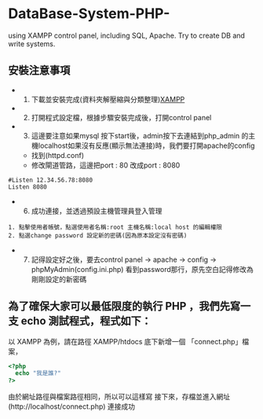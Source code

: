 # DataBase-System-PHP-
using XAMPP control panel, including SQL, Apache. Try to create DB and write systems.
## 安裝注意事項
- 1. 下載並安裝完成(資料夾解壓縮與分類整理)[XAMPP](https://www.apachefriends.org/zh_tw/download.html)
- 2. 打開程式設定檔，根據步驟安裝完成後，打開control panel
- 3. 這邊要注意如果mysql 按下start後，admin按下去連結到php_admin 的主機localhost如果沒有反應(顯示無法連接)時，我們要打開apache的config 
  - 找到(httpd.conf)
  - 修改閘道管路，這邊把port : 80 改成port : 8080
```
#Listen 12.34.56.78:8080
Listen 8080
```
- 6. 成功連接，並透過預設主機管理員登入管理
```
1. 點擊使用者帳號，點選使用者名稱:root 主機名稱:local host 的編輯權限
2. 點選change password 設定新的密碼(因為原本設定沒有密碼)
```
- 7. 記得設定好之後，要去control panel -> apache -> config -> phpMyAdmin(config.ini.php) 看到password那行，原先空白記得修改為剛剛設定的新密碼

## 為了確保大家可以最低限度的執行 PHP ，我們先寫一支 echo 測試程式，程式如下：
以 XAMPP 為例，請在路徑 XAMPP/htdocs 底下新增一個 「connect.php」檔案，
``` PHP
<?php
  echo "我是誰?"
?>
```
由於網址路徑與檔案路徑相同，所以可以這樣寫
接下來，存檔並進入網址 (http://localhost/connect.php)
連接成功
